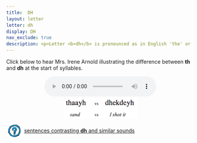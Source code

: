 ```yaml
---
title:  DH
layout: letter
letter: dh
display: DH
nav_exclude: true
description: <p>Letter <b>dh</b> is pronounced as in English 'the' or 'this' but never as in English 'thick' or 'thin'. It is  pronounced with the tip of the tongue between the teeth, permitting air to flow between the tongue and teeth. It is a voiced sound (made with the vocal cords vibrating). </p>
---
```



Click below to hear Mrs. Irene Arnold illustrating the difference between <b>th</b> and <b>dh</b> at the start of syllables.


<center>
<audio controls src="/assets/audio/th_dh.mp3" type="audio/mpeg">Your browser does not support the audio element.</audio><br/>
<img src="/assets/gif//th_dh_comp.gif" border="0">
</center>

<p><img src="/assets/images/question.png" width="34" height="34" hspace="5" align="absmiddle"> <a href="../dental_comp/dental_sent/dental_sent.html"> sentences contrasting <b>dh</b> and similar sounds</a><br /></p>
			